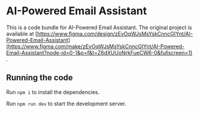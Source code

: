 
  # AI-Powered Email Assistant

  This is a code bundle for AI-Powered Email Assistant. The original project is available at [https://www.figma.com/design/zEvOqWJsMsYskCnncGIYnt/AI-Powered-Email-Assistant](https://www.figma.com/make/zEvOqWJsMsYskCnncGIYnt/AI-Powered-Email-Assistant?node-id=0-1&p=f&t=Z6dXUUoNrkFueCW6-0&fullscreen=1) .

  ## Running the code

  Run `npm i` to install the dependencies.

  Run `npm run dev` to start the development server.
  
